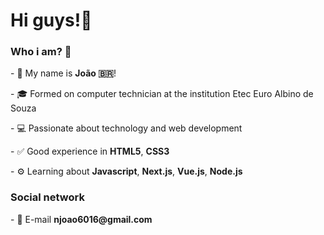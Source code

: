 <h1>Hi guys!👋</h1>
<h3>Who i am? 🤔</h3>
  <p>- 💁‍ My name is <b>João 🇧🇷</b>!</p>
  <p>- 🎓 Formed on computer technician at the institution Etec Euro Albino de Souza</p>
  <p>- 💻 Passionate about technology and web development</p>
  <p>- ✅ Good experience in <b>HTML5</b>, <b>CSS3</b></p>
  <p>- ⚙️ Learning about <b>Javascript</b>, <b>Next.js</b>, <b>Vue.js</b>, <b>Node.js</b>

<h3>Social network</h3>
  <p>- 💬 E-mail <b>njoao6016@gmail.com</b></p>
